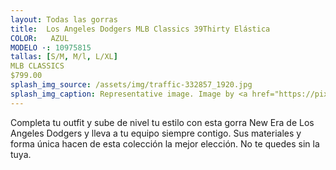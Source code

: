 ```yaml
---
layout: Todas las gorras
title:  Los Angeles Dodgers MLB Classics 39Thirty Elástica
COLOR:   AZUL
MODELO ·: 10975815
tallas: [S/M, M/l, L/XL]
MLB CLASSICS
$799.00
splash_img_source: /assets/img/traffic-332857_1920.jpg
splash_img_caption: Representative image. Image by <a href="https://pixabay.com/users/jonbonsilver-236141/">jonbonsilver</a> on Pixabay.
---
```

Completa tu outfit y sube de nivel tu estilo con esta gorra New Era de Los Angeles Dodgers y lleva a tu equipo siempre contigo. Sus materiales y forma única hacen de esta colección la mejor elección. No te quedes sin la tuya.
